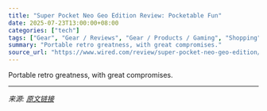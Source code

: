 ```yaml
---
title: "Super Pocket Neo Geo Edition Review: Pocketable Fun"
date: 2025-07-23T13:00:00+08:00
categories: ["tech"]
tags: ["Gear", "Gear / Reviews", "Gear / Products / Gaming", "Shopping", "Gaming", "video games", "portable gaming", "consoles", "Retro Games", "review", "Reviews", "Product Review"]
summary: "Portable retro greatness, with great compromises."
source_url: "https://www.wired.com/review/super-pocket-neo-geo-edition/"
---
```


Portable retro greatness, with great compromises.

---

*来源: [原文链接](https://www.wired.com/review/super-pocket-neo-geo-edition/)*
